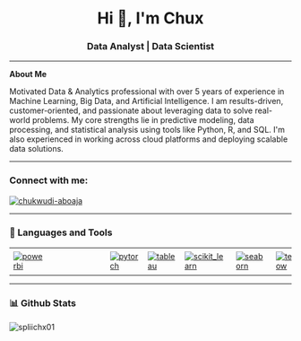 <!---
spliichx01/spliichx01 is a ✨ special ✨ repository because its `README.md` (this file) appears on your GitHub profile.
You can click the Preview link to take a look at your changes.
--->

<h1 align="center">Hi 👋, I'm Chux</h1>
<h3 align="center">Data Analyst | Data Scientist</h3>

---

**About Me**

Motivated Data & Analytics professional with over 5 years of experience in Machine Learning, Big Data, and Artificial Intelligence. I am results-driven, customer-oriented, and passionate about leveraging data to solve real-world problems. My core strengths lie in predictive modeling, data processing, and statistical analysis using tools like Python, R, and SQL. I'm also experienced in working across cloud platforms and deploying scalable data solutions.

---

<h3 align="left">Connect with me:</h3>
<p align="left">
  <a href="https://linkedin.com/in/chukwudi-aboaja" target="blank">
    <img align="center" src="https://raw.githubusercontent.com/rahuldkjain/github-profile-readme-generator/master/src/images/icons/Social/linked-in-alt.svg" alt="chukwudi-aboaja" height="30" width="40" />
  </a>
</p>

---

### 🔨 Languages and Tools
<table>
  <tr>
    <td>
      <a href="https://powerbi.microsoft.com/" target="_blank" rel="noreferrer">
        <img src="https://img.icons8.com/color/48/000000/power-bi.png" alt="powerbi" width="40" height="40"/>
      </a>
    </td>
    <td style="padding-left:10px;">
      <a href="https://aws.amazon.com" target="_blank" rel="noreferrer">
        <img src="https://raw.githubusercontent.com/devicons/devicon/master/icons/amazonwebservices/amazonwebservices-original-wordmark.svg" alt="aws" width="40" height="40"/>
      </a>
    </td>
    <td style="padding-left:10px;">
      <a href="https://www.docker.com/" target="_blank" rel="noreferrer">
        <img src="https://raw.githubusercontent.com/devicons/devicon/master/icons/docker/docker-original-wordmark.svg" alt="docker" width="40" height="40"/>
      </a>
    </td>
    <td style="padding-left:10px;">
      <a href="https://nodejs.org" target="_blank" rel="noreferrer">
        <img src="https://raw.githubusercontent.com/devicons/devicon/master/icons/nodejs/nodejs-original-wordmark.svg" alt="nodejs" width="40" height="40"/>
      </a>
    </td>
    <td style="padding-left:10px;">
      <a href="https://pandas.pydata.org/" target="_blank" rel="noreferrer">
        <img src="https://raw.githubusercontent.com/devicons/devicon/master/icons/pandas/pandas-original.svg" alt="pandas" width="40" height="40"/>
      </a>
    </td>
    <td style="padding-left:10px;">
      <a href="https://www.postgresql.org" target="_blank" rel="noreferrer">
        <img src="https://raw.githubusercontent.com/devicons/devicon/master/icons/postgresql/postgresql-original-wordmark.svg" alt="postgresql" width="40" height="40"/>
      </a>
    </td>
    <td style="padding-left:10px;">
      <a href="https://www.python.org" target="_blank" rel="noreferrer">
        <img src="https://raw.githubusercontent.com/devicons/devicon/master/icons/python/python-original.svg" alt="python" width="40" height="40"/>
      </a>
    </td>
    <td style="padding-left:10px;">
      <a href="https://pytorch.org/" target="_blank" rel="noreferrer">
        <img src="https://www.vectorlogo.zone/logos/pytorch/pytorch-icon.svg" alt="pytorch" width="40" height="40"/>
      </a>
    </td>
    <td style="padding-left:10px;">
      <a href="https://www.tableau.com/" target="_blank" rel="noreferrer">
        <img src="https://img.icons8.com/color/48/000000/tableau-software.png" alt="tableau" width="40" height="40"/>
      </a>
    </td>
    <td style="padding-left:10px;">
      <a href="https://scikit-learn.org/" target="_blank" rel="noreferrer">
        <img src="https://upload.wikimedia.org/wikipedia/commons/0/05/Scikit_learn_logo_small.svg" alt="scikit_learn" width="40" height="40"/>
      </a>
    </td>
    <td style="padding-left:10px;">
      <a href="https://seaborn.pydata.org/" target="_blank" rel="noreferrer">
        <img src="https://seaborn.pydata.org/_images/logo-mark-lightbg.svg" alt="seaborn" width="40" height="40"/>
      </a>
    </td>
    <td style="padding-left:10px;">
      <a href="https://www.tensorflow.org" target="_blank" rel="noreferrer">
        <img src="https://www.vectorlogo.zone/logos/tensorflow/tensorflow-icon.svg" alt="tensorflow" width="40" height="40"/>
      </a>
    </td>
  </tr>
</table>


---

### 📊 Github Stats
<p>
  <img align="center" src="https://github-readme-stats.vercel.app/api/top-langs?username=spliichx&show_icons=true&locale=en&layout=compact" alt="spliichx01" />
</p>

